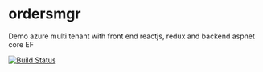 # ordersmgr
Demo azure multi tenant with front end reactjs, redux and backend aspnet core EF 

[![Build Status](https://dev.azure.com/breakpointsoftware/breakpointsoftware/_apis/build/status/breakpointsoftware-Node.js%20With%20gulp-CI)](https://dev.azure.com/breakpointsoftware/breakpointsoftware/_build/latest?definitionId=4)
